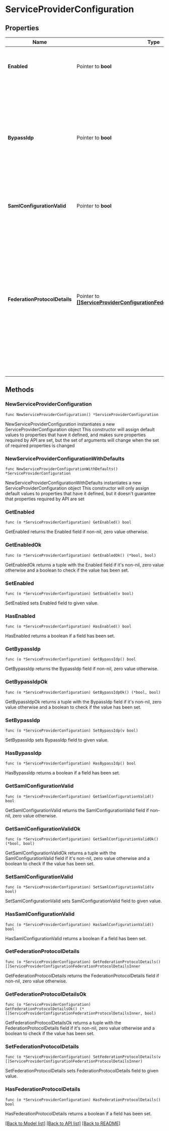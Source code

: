 # ServiceProviderConfiguration

## Properties

Name | Type | Description | Notes
------------ | ------------- | ------------- | -------------
**Enabled** | Pointer to **bool** | This determines whether or not the SAML authentication flow is enabled for an org | [optional] [default to false]
**BypassIdp** | Pointer to **bool** | This allows basic login with the parameter prompt&#x3D;true. This is often toggled on when debugging SAML authentication setup. When false, only org admins with MFA-enabled can bypass the IDP. | [optional] [default to false]
**SamlConfigurationValid** | Pointer to **bool** | This indicates whether or not the SAML configuration is valid. | [optional] [default to false]
**FederationProtocolDetails** | Pointer to [**[]ServiceProviderConfigurationFederationProtocolDetailsInner**](ServiceProviderConfigurationFederationProtocolDetailsInner.md) | A list of the abstract implementations of the Federation Protocol details. Typically, this will include on SpDetails object and one IdpDetails object used in tandem to define a SAML integration between a customer&#39;s identity provider and a customer&#39;s SailPoint instance (i.e., the service provider). | [optional] 

## Methods

### NewServiceProviderConfiguration

`func NewServiceProviderConfiguration() *ServiceProviderConfiguration`

NewServiceProviderConfiguration instantiates a new ServiceProviderConfiguration object
This constructor will assign default values to properties that have it defined,
and makes sure properties required by API are set, but the set of arguments
will change when the set of required properties is changed

### NewServiceProviderConfigurationWithDefaults

`func NewServiceProviderConfigurationWithDefaults() *ServiceProviderConfiguration`

NewServiceProviderConfigurationWithDefaults instantiates a new ServiceProviderConfiguration object
This constructor will only assign default values to properties that have it defined,
but it doesn't guarantee that properties required by API are set

### GetEnabled

`func (o *ServiceProviderConfiguration) GetEnabled() bool`

GetEnabled returns the Enabled field if non-nil, zero value otherwise.

### GetEnabledOk

`func (o *ServiceProviderConfiguration) GetEnabledOk() (*bool, bool)`

GetEnabledOk returns a tuple with the Enabled field if it's non-nil, zero value otherwise
and a boolean to check if the value has been set.

### SetEnabled

`func (o *ServiceProviderConfiguration) SetEnabled(v bool)`

SetEnabled sets Enabled field to given value.

### HasEnabled

`func (o *ServiceProviderConfiguration) HasEnabled() bool`

HasEnabled returns a boolean if a field has been set.

### GetBypassIdp

`func (o *ServiceProviderConfiguration) GetBypassIdp() bool`

GetBypassIdp returns the BypassIdp field if non-nil, zero value otherwise.

### GetBypassIdpOk

`func (o *ServiceProviderConfiguration) GetBypassIdpOk() (*bool, bool)`

GetBypassIdpOk returns a tuple with the BypassIdp field if it's non-nil, zero value otherwise
and a boolean to check if the value has been set.

### SetBypassIdp

`func (o *ServiceProviderConfiguration) SetBypassIdp(v bool)`

SetBypassIdp sets BypassIdp field to given value.

### HasBypassIdp

`func (o *ServiceProviderConfiguration) HasBypassIdp() bool`

HasBypassIdp returns a boolean if a field has been set.

### GetSamlConfigurationValid

`func (o *ServiceProviderConfiguration) GetSamlConfigurationValid() bool`

GetSamlConfigurationValid returns the SamlConfigurationValid field if non-nil, zero value otherwise.

### GetSamlConfigurationValidOk

`func (o *ServiceProviderConfiguration) GetSamlConfigurationValidOk() (*bool, bool)`

GetSamlConfigurationValidOk returns a tuple with the SamlConfigurationValid field if it's non-nil, zero value otherwise
and a boolean to check if the value has been set.

### SetSamlConfigurationValid

`func (o *ServiceProviderConfiguration) SetSamlConfigurationValid(v bool)`

SetSamlConfigurationValid sets SamlConfigurationValid field to given value.

### HasSamlConfigurationValid

`func (o *ServiceProviderConfiguration) HasSamlConfigurationValid() bool`

HasSamlConfigurationValid returns a boolean if a field has been set.

### GetFederationProtocolDetails

`func (o *ServiceProviderConfiguration) GetFederationProtocolDetails() []ServiceProviderConfigurationFederationProtocolDetailsInner`

GetFederationProtocolDetails returns the FederationProtocolDetails field if non-nil, zero value otherwise.

### GetFederationProtocolDetailsOk

`func (o *ServiceProviderConfiguration) GetFederationProtocolDetailsOk() (*[]ServiceProviderConfigurationFederationProtocolDetailsInner, bool)`

GetFederationProtocolDetailsOk returns a tuple with the FederationProtocolDetails field if it's non-nil, zero value otherwise
and a boolean to check if the value has been set.

### SetFederationProtocolDetails

`func (o *ServiceProviderConfiguration) SetFederationProtocolDetails(v []ServiceProviderConfigurationFederationProtocolDetailsInner)`

SetFederationProtocolDetails sets FederationProtocolDetails field to given value.

### HasFederationProtocolDetails

`func (o *ServiceProviderConfiguration) HasFederationProtocolDetails() bool`

HasFederationProtocolDetails returns a boolean if a field has been set.


[[Back to Model list]](../README.md#documentation-for-models) [[Back to API list]](../README.md#documentation-for-api-endpoints) [[Back to README]](../README.md)


